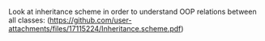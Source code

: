 Look at inheritance scheme in order to understand OOP relations between all classes:
(https://github.com/user-attachments/files/17115224/Inheritance.scheme.pdf)
